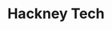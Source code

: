 ---
title: Hackney Tech
layout: home
heading: Hackney Street
subheading: by Jesse Somerville and Brad Post
---
